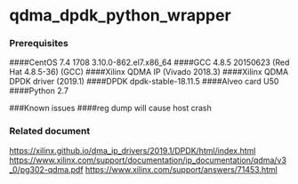 # qdma_dpdk_python_wrapper

### Prerequisites
####CentOS 7.4 1708 3.10.0-862.el7.x86_64
####GCC 4.8.5 20150623 (Red Hat 4.8.5-36) (GCC)
####Xilinx QDMA IP (Vivado 2018.3)
####Xilinx QDMA DPDK driver (2019.1)
####DPDK  dpdk-stable-18.11.5
####Alveo card U50
####Python 2.7
 



###Known issues
####reg dump will cause host crash

### Related document
https://xilinx.github.io/dma_ip_drivers/2019.1/DPDK/html/index.html
https://www.xilinx.com/support/documentation/ip_documentation/qdma/v3_0/pg302-qdma.pdf
https://www.xilinx.com/support/answers/71453.html
